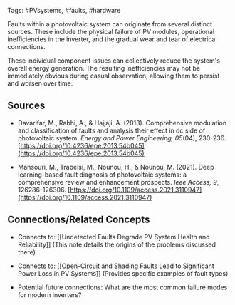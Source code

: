 Tags: #PVsystems, #faults, #hardware

Faults within a photovoltaic system can originate from several distinct sources. 
These include the physical failure of PV modules, operational inefficiencies in the inverter, and the gradual wear and tear of electrical connections.

These individual component issues can collectively reduce the system's overall energy generation. 
The resulting inefficiencies may not be immediately obvious during casual observation, allowing them to persist and worsen over time.

## Sources

- Davarifar, M., Rabhi, A., & Hajjaji, A. (2013). Comprehensive modulation and classification of faults and analysis their effect in dc side of photovoltaic system. _Energy and Power Engineering, 05_(04), 230-236. [https://doi.org/10.4236/epe.2013.54b045](https://doi.org/10.4236/epe.2013.54b045)
    
- Mansouri, M., Trabelsi, M., Nounou, H., & Nounou, M. (2021). Deep learning-based fault diagnosis of photovoltaic systems: a comprehensive review and enhancement prospects. _Ieee Access, 9_, 126286-126306. [https://doi.org/10.1109/access.2021.3110947](https://doi.org/10.1109/access.2021.3110947)
    

## Connections/Related Concepts

- Connects to: [[Undetected Faults Degrade PV System Health and Reliability]] (This note details the origins of the problems discussed there)
    
- Connects to: [[Open-Circuit and Shading Faults Lead to Significant Power Loss in PV Systems]] (Provides specific examples of fault types)
    
- Potential future connections: What are the most common failure modes for modern inverters?